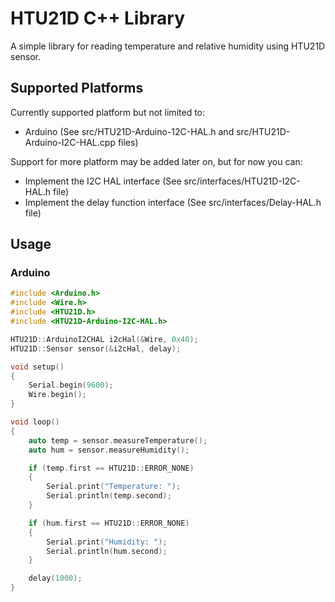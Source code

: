 # HTU21D C++ Library

A simple library for reading temperature and relative humidity using HTU21D sensor.

## Supported Platforms

Currently supported platform but not limited to:

* Arduino (See src/HTU21D-Arduino-12C-HAL.h and src/HTU21D-Arduino-I2C-HAL.cpp files)

Support for more platform may be added later on, but for now you can:

* Implement the I2C HAL interface (See src/interfaces/HTU21D-I2C-HAL.h file)
* Implement the delay function interface (See src/interfaces/Delay-HAL.h file)


## Usage

### Arduino

```c++
#include <Arduino.h>
#include <Wire.h>
#include <HTU21D.h>
#include <HTU21D-Arduino-I2C-HAL.h>

HTU21D::ArduinoI2CHAL i2cHal(&Wire, 0x40);
HTU21D::Sensor sensor(&i2cHal, delay);

void setup()
{
    Serial.begin(9600);
    Wire.begin();
}

void loop()
{
    auto temp = sensor.measureTemperature();
    auto hum = sensor.measureHumidity();

    if (temp.first == HTU21D::ERROR_NONE)
    {
        Serial.print("Temperature: ");
        Serial.println(temp.second);
    }

    if (hum.first == HTU21D::ERROR_NONE)
    {
        Serial.print("Humidity: ");
        Serial.println(hum.second);
    }

    delay(1000);
}
```
